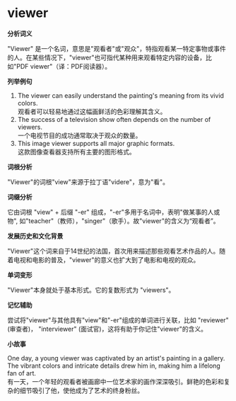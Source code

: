 # viewer

**分析词义**

  

"Viewer" 是一个名词，意思是"观看者"或"观众"，特指观看某一特定事物或事件的人。在某些情况下，"viewer"也可指代某种用来观看特定内容的设备，比如"PDF viewer"（译：PDF阅读器）。

  

**列举例句**

  

1.  The viewer can easily understand the painting's meaning from its vivid colors.  
    观看者可以轻易地通过这幅画鲜活的色彩理解其含义。
2.  The success of a television show often depends on the number of viewers.  
    一个电视节目的成功通常取决于观众的数量。
3.  This image viewer supports all major graphic formats.  
    这款图像查看器支持所有主要的图形格式。

  

**词根分析**

  

"Viewer"的词根"view"来源于拉丁语"videre"，意为"看"。

  

**词缀分析**

  

它由词根 "view" + 后缀 "-er" 组成，"-er"多用于名词中，表明"做某事的人或物", 如"teacher"（教师），"singer"（歌手）。故"viewer"的含义为“观看者”。

  

**发展历史和文化背景**

  

"Viewer"这个词来自于14世纪的法国，首次用来描述那些观看艺术作品的人。随着电视和电影的普及，"viewer"的意义也扩大到了电影和电视的观众。

  

**单词变形**

  

"Viewer"本身就处于基本形式。它的复数形式为 "viewers"。

  

**记忆辅助**

  

尝试将"viewer"与其他具有"view"和"-er"组成的单词进行关联，比如 "reviewer" (审查者)， "interviewer" (面试官)，这将有助于你记住"viewer"的含义。

  

**小故事**

  

One day, a young viewer was captivated by an artist's painting in a gallery. The vibrant colors and intricate details drew him in, making him a lifelong fan of art.  
有一天，一个年轻的观看者被画廊中一位艺术家的画作深深吸引。鲜艳的色彩和复杂的细节吸引了他，使他成为了艺术的终身粉丝。
